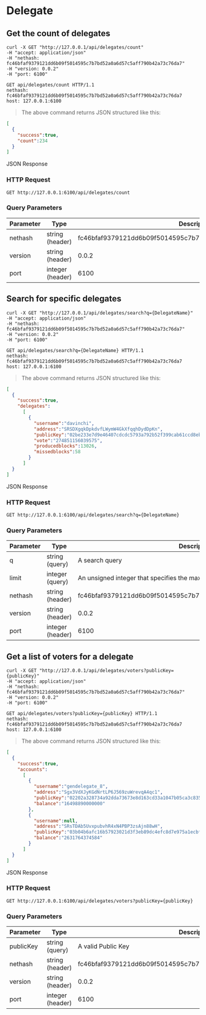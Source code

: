 # Delegate

## Get the count of delegates

```shell
curl -X GET "http://127.0.0.1/api/delegates/count" 
-H "accept: application/json" 
-H "nethash: fc46bfaf9379121dd6b09f5014595c7b7bd52a0a6d57c5aff790b42a73c76da7" 
-H "version: 0.0.2" 
-H "port: 6100"
```

```http
GET api/delegates/count HTTP/1.1
nethash: fc46bfaf9379121dd6b09f5014595c7b7bd52a0a6d57c5aff790b42a73c76da7
host: 127.0.0.1:6100
```

> The above command returns JSON structured like this:

```json
[
  {
    "success":true,
    "count":234
  }
]
```

JSON Response

### HTTP Request

`GET http://127.0.0.1:6100/api/delegates/count`

### Query Parameters

Parameter | Type | Description
--------- | ------- | -----------
nethash | string<br>(header) | fc46bfaf9379121dd6b09f5014595c7b7bd52a0a6d57c5aff790b42a73c76da7
version | string<br>(header) | 0.0.2
port | integer<br>(header) | 6100

## Search for specific delegates

```shell
curl -X GET "http://127.0.0.1/api/delegates/search?q={DelegateName}" 
-H "accept: application/json" 
-H "nethash: fc46bfaf9379121dd6b09f5014595c7b7bd52a0a6d57c5aff790b42a73c76da7" 
-H "version: 0.0.2" 
-H "port: 6100"
```

```http
GET api/delegates/search?q={DelegateName} HTTP/1.1
nethash: fc46bfaf9379121dd6b09f5014595c7b7bd52a0a6d57c5aff790b42a73c76da7
host: 127.0.0.1:6100
```

> The above command returns JSON structured like this:

```json
[
  {
    "success":true,
    "delegates":
      [
        {
          "username":"davinchi",
          "address":"SRSDXgqkDpkdvfLWymW4GkXfqqhDydDpKn",
          "publicKey":"02be233e7d9e46407cdcdc5793a792b52f399cab61ccd8eb256a32a6cd06b5b7d3",
          "vote":"274851156039575",
          "producedblocks":13026,
          "missedblocks":58
        }
      ]
  }
]
```

JSON Response

### HTTP Request

`GET http://127.0.0.1:6100/api/delegates/search?q={DelegateName}`

### Query Parameters

Parameter | Type | Description
--------- | ------- | -----------
q | string<br>(query) | A search query
limit | integer<br>(query) | An unsigned integer that specifies the maximum number of records
nethash | string<br>(header) | fc46bfaf9379121dd6b09f5014595c7b7bd52a0a6d57c5aff790b42a73c76da7
version | string<br>(header) | 0.0.2
port | integer<br>(header) | 6100

## Get a list of voters for a delegate

```shell
curl -X GET "http://127.0.0.1/api/delegates/voters?publicKey={publicKey}" 
-H "accept: application/json" 
-H "nethash: fc46bfaf9379121dd6b09f5014595c7b7bd52a0a6d57c5aff790b42a73c76da7" 
-H "version: 0.0.2" 
-H "port: 6100"
```

```http
GET api/delegates/voters?publicKey={publicKey} HTTP/1.1
nethash: fc46bfaf9379121dd6b09f5014595c7b7bd52a0a6d57c5aff790b42a73c76da7
host: 127.0.0.1:6100
```

> The above command returns JSON structured like this:

```json
[
  {
    "success":true,
    "accounts":
      [
        {
          "username":"gendelegate_8",
          "address":"Sgx3VdXJyKGdNrtLP6J569zuWrevqA4qc1",
          "publicKey":"02202a328734a92dda73673e8d163cd33a1047b05ca3c83508011883557f4c843e",
          "balance":"16498890000000"
        },
        {
          "username":null,
          "address":"SRsTDAb5UvxpubvhR4xN4PBP3zsAjn88wH",
          "publicKey":"03b04b6afc16b57923021d3f3eb89dc4efc8d7e975a1ecbfbeaca40ea4d61485b4",
          "balance":"2631764374584"
        }
      ]
  }
]
```

JSON Response

### HTTP Request

`GET http://127.0.0.1:6100/api/delegates/voters?publicKey={publicKey}`

### Query Parameters

Parameter | Type | Description
--------- | ------- | -----------
publicKey  | string<br>(query) | A valid Public Key
nethash | string<br>(header) | fc46bfaf9379121dd6b09f5014595c7b7bd52a0a6d57c5aff790b42a73c76da7
version | string<br>(header) | 0.0.2
port | integer<br>(header) | 6100
